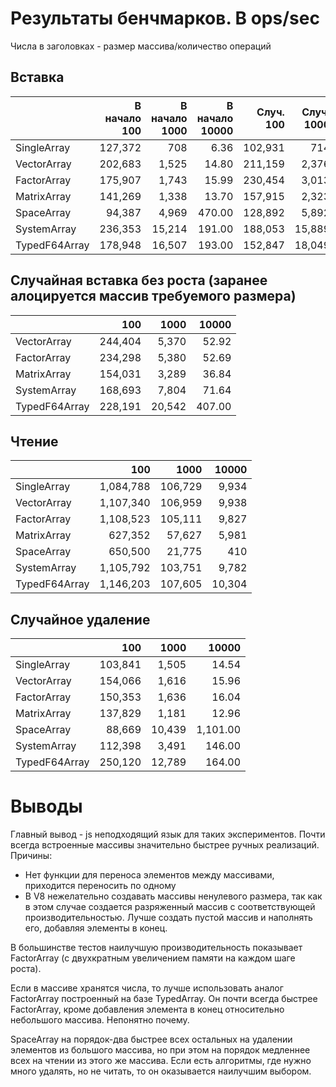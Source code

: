 # Результаты бенчмарков. В ops/sec
Числа в заголовках - размер массива/количество операций 

## Вставка

||В начало 100|В начало 1000|В начало 10000|Случ. 100|Случ. 1000|Случ. 10000|В конец 100|В конец 1000|В конец 10000|
|---|---:|---:|---:|---:|---:|---:|---:|---:|---:|
|SingleArray|127,372|708|6.36|102,931|714|6.78|125,667|725|5.53|
|VectorArray|202,683|1,525|14.80|211,159|2,376|24.42|675,359|6,296|57.35|
|FactorArray|175,907|1,743|15.99|230,454|3,013|35.47|1,163,133|140,792|6,643.00|
|MatrixArray|141,269|1,338|13.70|157,915|2,323|24.80|374,577|42,335|4,090.00|
|SpaceArray|94,387|4,969|470.00|128,892|5,892|392.00|293,098|14,648|1,312.00|
|SystemArray|236,353|15,214|191.00|188,053|15,889|388.00|1,526,744|204,986|22,759.00|
|TypedF64Array|178,948|16,507|193.00|152,847|18,049|399.00|248,688|78,020|8,193.00|

## Случайная вставка без роста (заранее алоцируется массив требуемого размера)

||100|1000|10000|
|---|---:|---:|---:|
|VectorArray|244,404|5,370|52.92|
|FactorArray|234,298|5,380|52.69|
|MatrixArray|154,031|3,289|36.84|
|SystemArray|168,693|7,804|71.64|
|TypedF64Array|228,191|20,542|407.00|

## Чтение

||100|1000|10000|
|---|---:|---:|---:|
|SingleArray|1,084,788|106,729|9,934|
|VectorArray|1,107,340|106,959|9,938|
|FactorArray|1,108,523|105,111|9,827|
|MatrixArray|627,352|57,627|5,981|
|SpaceArray|650,500|21,775|410|
|SystemArray|1,105,792|103,751|9,782|
|TypedF64Array|1,146,203|107,605|10,304|

## Случайное удаление

||100|1000|10000|
|---|---:|---:|---:|
|SingleArray|103,841|1,505|14.54|
|VectorArray|154,066|1,616|15.96|
|FactorArray|150,353|1,636|16.04|
|MatrixArray|137,829|1,181|12.96|
|SpaceArray|88,669|10,439|1,101.00|
|SystemArray|112,398|3,491|146.00|
|TypedF64Array|250,120|12,789|164.00|

# Выводы

Главный вывод - js неподходящий язык для таких экспериментов. Почти
всегда встроенные массивы значительно быстрее ручных реализаций.
Причины:
- Нет функции для переноса элементов между массивами, приходится
  переносить по одному
- В V8 нежелательно создавать массивы ненулевого размера, так как в этом
  случае создается разряженный массив с соответствующей
  производительностью. Лучше создать пустой массив и наполнять его,
  добавляя элементы в конец.

В большинстве тестов наилучшую производительность показывает FactorArray
(с двухкратным увеличением памяти на каждом шаге роста).
 
Если в массиве хранятся числа, то лучше использовать аналог FactorArray
построенный на базе TypedArray. Он почти всегда быстрее FactorArray,
кроме добавления элемента в конец относительно небольшого массива.
Непонятно почему.

SpaceArray на порядок-два быстрее всех остальных на удалении элементов
из большого массива, но при этом на порядок медленнее всех на чтении из
этого же массива. Если есть алгоритмы, где нужно много удалять, но не
читать, то он оказывается наилучшим выбором.

